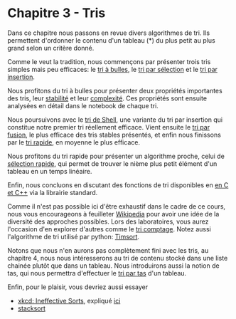 
# Chapitre 3 - Tris

Dans ce chapitre nous passons en revue divers algorithmes de tri. Ils permettent d'ordonner le contenu d'un tableau (*) du plus petit au plus grand selon un critère donné. 

Comme le veut la tradition, nous commençons par présenter trois tris simples mais peu efficaces: le [tri à bulles](1a%20-%20Tri%20à%20Bulles.ipynb), le [tri par sélection](2%20-%20Tri%20Par%20Sélection.ipynb) et le [tri par insertion](3%20-%20Tri%20par%20Insertion.ipynb).

Nous profitons du tri à bulles pour présenter deux propriétés importantes des tris, leur [stabilité](1b%20-%20Stabilité.ipynb) et leur [complexité](1c%20-%20Complexité.ipynb). Ces propriétés sont ensuite analysées en détail dans le notebook de chaque tri. 

Nous poursuivons avec le [tri de Shell](4%20-%20Tri%20de%20Shell.ipynb), une variante du tri par insertion qui constitue notre premier tri réellement efficace. Vient ensuite le [tri par fusion](5%20-%20Tri%20par%20Fusion.ipynb), le plus efficace des tris stables présentés, et enfin nous finissons par le [tri rapide](6%20-%20Tri%20Rapide.ipynb), en moyenne le plus efficace.

Nous profitons du tri rapide pour présenter un algorithme proche, celui de [sélection rapide](7%20-%20Sélection%20rapide.ipynb), qui permet de trouver le nième plus petit élément d'un tableau en un temps linéaire. 

Enfin, nous concluons en discutant des fonctions de tri disponibles en [en C et C++](8%20-%20Tris%20en%20C%20et%20C%2B%2B.ipynb) via la librairie standard. 

Comme il n'est pas possible ici d'être exhaustif dans le cadre de ce cours, nous vous encourageons à feuilleter [Wikipedia](https://en.wikipedia.org/wiki/Sorting_algorithm) pour avoir une idée de la diversité des approches possibles. Lors des laboratoires, vous aurez l'occasion d'en explorer d'autres comme le [tri comptage](https://fr.wikipedia.org/wiki/Tri_comptage). Notez aussi l'algorithme de tri utilisé par python: [Timsort](https://fr.wikipedia.org/wiki/Timsort). 

Notons que nous n'en aurons pas complètement fini avec les tris, au chapitre 4, nous nous intéresserons au tri de contenu stocké dans une liste chainée plutôt que dans un tableau. Nous introduirons aussi la notion de tas, qui nous permettra d'effectuer le [tri par tas](https://fr.wikipedia.org/wiki/Tri_par_tas) d'un tableau. 

Enfin, pour le plaisir, vous devriez aussi essayer 

* [xkcd: Ineffective Sorts](https://xkcd.com/1185/), expliqué [ici](https://www.explainxkcd.com/wiki/index.php/1185:_Ineffective_Sorts)
* [stacksort](https://gkoberger.github.io/stacksort/)
